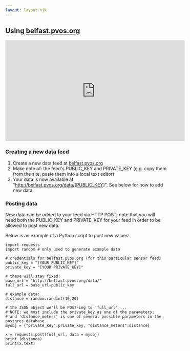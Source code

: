 ```yaml
---
layout: layout.njk
---
```



## Using [belfast.pvos.org](http://belfast.pvos.org)

<iframe width="560" height="315" src="https://www.youtube.com/embed/UAZAA2opqYc" frameborder="0" allow="accelerometer; clipboard-write; encrypted-media; gyroscope; picture-in-picture" allowfullscreen></iframe>

### Creating a new data feed

1. Create a new data feed at [belfast.pvos.org](http://belfast.pvos.org)
2. Make note of: the feed's PUBLIC_KEY and PRIVATE_KEY (e.g. copy them from the site, paste them into a local text editor)
3. Your data is now available at "http://belfast.pvos.org/data/[PUBLIC_KEY]".  See below for how to add new data.

### Posting data

New data can be added to your feed via HTTP POST; note that you will need both the PUBLIC_KEY and PRIVATE_KEY for your feed in order to be allowed to post new data. 

Below is an example of a Python script to post new values:


```
import requests
import random # only used to generate example data

# credentials for belfast.pvos.org (for this particular sensor feed)
public_key = "[YOUR PUBLIC_KEY]"
private_key = "[YOUR PRIVATE_KEY]"

# these will stay fixed:
base_url = "http://belfast.pvos.org/data/"
full_url = base_url+public_key

# example data:
distance = random.randint(10,20)

# the JSON object we'll be POST-ing to 'full_url' ...
# NOTE: we must include the private_key as one of the parameters;
# and 'distance_meters' is one of several possible parameters in the postgres database.
myobj = {"private_key":private_key, "distance_meters":distance}

x = requests.post(full_url, data = myobj)
print (distance)
print(x.text)
```
